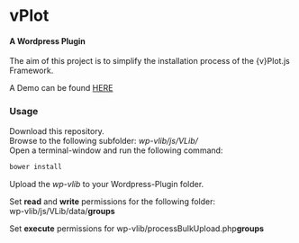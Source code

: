 vPlot
========

#### A Wordpress Plugin ####
The aim of this project is to simplify the installation process of the {v}Plot.js Framework.

A Demo can be found [HERE](http://vplot.yettie.at/)

### Usage ###
Download this repository.<br />
Browse to the following subfolder: <i>wp-vlib/js/VLib/</i> <br />
Open a terminal-window and run the following command:
```html
bower install
```
Upload the <i>wp-vlib</i> to your Wordpress-Plugin folder.<br />

Set <b>read</b> and <b>write</b> permissions for the following folder:<br />
wp-vlib/js/VLib/data/<b>groups</b>

Set <b>execute</b> permissions for
wp-vlib/processBulkUpload.php<b>groups</b>
